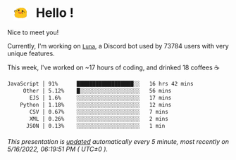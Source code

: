<h1>   <img src="./spoink.gif" style="vertical-align:middle;" width="30px">   Hello ! </h1>

Nice to meet you!

Currently, I'm working on <a href='https://github.com/Asgarrrr/Luna'>`Luna`</a>, a Discord bot used by 73784 users with very unique features.

This week, I've worked on ~17 hours of coding, and drinked 18 coffees ☕

```
JavaScript │ 91%      ██████████████████░░   16 hrs 42 mins
     Other │ 5.12%    █░░░░░░░░░░░░░░░░░░░   56 mins
       EJS │ 1.6%     ░░░░░░░░░░░░░░░░░░░░   17 mins
    Python │ 1.18%    ░░░░░░░░░░░░░░░░░░░░   12 mins
       CSV │ 0.67%    ░░░░░░░░░░░░░░░░░░░░   7 mins
       XML │ 0.26%    ░░░░░░░░░░░░░░░░░░░░   2 mins
      JSON │ 0.13%    ░░░░░░░░░░░░░░░░░░░░   1 min
```

###### This presentation is [updated](https://github.com/Asgarrrr) automatically every 5 minute, most recently on 5/16/2022, 06:19:51 PM ( UTC±0 ).